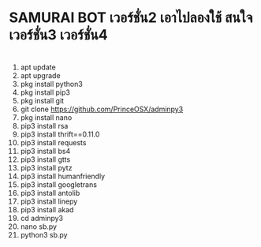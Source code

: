 # SAMURAI BOT เวอร์ชั่น2 เอาไปลองใช้ สนใจเวอร์ชั่น3 เวอร์ชั่น4
# 
1. apt update
2. apt upgrade
3. pkg install python3
4. pkg install pip3
5. pkg install git
6. git clone https://github.com/PrinceOSX/adminpy3
7. pkg install nano
8. pip3 install rsa
9. pip3 install thrift==0.11.0
10. pip3 install requests
11. pip3 install bs4
12. pip3 install gtts
13. pip3 install pytz
14. pip3 install humanfriendly
15. pip3 install googletrans
16. pip3 install antolib
17. pip3 install linepy
18. pip3 install akad
19. cd adminpy3
20. nano sb.py
21. python3 sb.py
